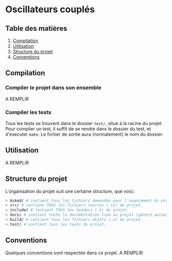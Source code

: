 # Oscillateurs couplés
## Table des matières
1. [Compilation](#compilation)
2. [Utilisation](#utilisation)
3. [Structure du projet](#structure)
4. [Conventions](#conventions)

## Compilation <a name="compilation"/>
### Compiler le projet dans son ensemble
A REMPLIR

### Compiler les tests
Tous les tests se trouvent dans le dossier `test/`, situé à la racine du projet. Pour compiler un test, il suffit de se rendre dans le dossier du test, et d'executer `make`. Le fichier de sortie aura (normalement) le nom du dossier.

## Utilisation <a name="utilisation"/>
A REMPLIR

## Structure du projet <a name="structure"/>
L'organisation du projet suit une certaine structure, que voici.
```bash
> Asked/ # contient tous les fichiers demandés pour l'avancement du projet, et la partie administrative.
> src/ # contient TOUS les fichiers sources (.cc) du projet.
> include/ # contient TOUS les headers (.h) du projet.
> docs/ # contient toute la documentation liée au projet (généré automatiquement avec doxygen).
> build/ # contient tous les fichiers objets (.o) du projet.
> test/ # contient tous les tests du projet.
```

## Conventions <a name="conventions"/>
Quelques conventions sont respectée dans ce projet.
A REMPLIR
